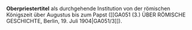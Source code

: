 
**Oberpriestertitel** als durchgehende Institution von der römischen Königszeit über Augustus bis zum Papst ([[GA051 (3.) ÜBER RÖMISCHE GESCHICHTE, Berlin, 19. Juli 1904|GA051/3]]).
